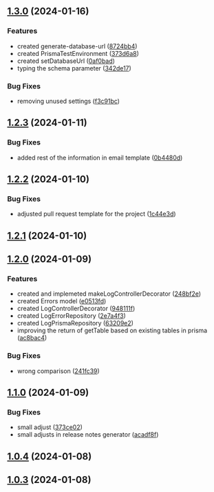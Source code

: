 ## [1.3.0](https://github.com/DanielAraldi/mailer/compare/v1.2.3...v1.3.0) (2024-01-16)


### Features

* created generate-database-url ([8724bb4](https://github.com/DanielAraldi/mailer/commit/8724bb408742000f1739bfb95f30fd51afd2f307))
* created PrismaTestEnvironment ([373d6a8](https://github.com/DanielAraldi/mailer/commit/373d6a8999cabd5aadd58ddd7bf65181febce0af))
* created setDatabaseUrl ([0af0bad](https://github.com/DanielAraldi/mailer/commit/0af0badc195f9a9e9f58febe5be79ad5ff4448ee))
* typing the schema parameter ([342de17](https://github.com/DanielAraldi/mailer/commit/342de17342646fc2177403225cc23d76c3120837))


### Bug Fixes

* removing unused settings ([f3c91bc](https://github.com/DanielAraldi/mailer/commit/f3c91bcd312369188749b416c713b9511819ff6e))

## [1.2.3](https://github.com/DanielAraldi/mailer/compare/v1.2.2...v1.2.3) (2024-01-11)


### Bug Fixes

* added rest of the information in email template ([0b4480d](https://github.com/DanielAraldi/mailer/commit/0b4480db05930d4d05a6b067aa83dde9ca3e28d7))

## [1.2.2](https://github.com/DanielAraldi/mailer/compare/v1.2.1...v1.2.2) (2024-01-10)


### Bug Fixes

* adjusted pull request template for the project ([1c44e3d](https://github.com/DanielAraldi/mailer/commit/1c44e3de6cbed3997b8fa7ebc9233668474747a3))

## [1.2.1](https://github.com/DanielAraldi/mailer/compare/v1.2.0...v1.2.1) (2024-01-10)

## [1.2.0](https://github.com/DanielAraldi/mailer/compare/v1.1.0...v1.2.0) (2024-01-09)


### Features

* created and implemeted makeLogControllerDecorator ([248bf2e](https://github.com/DanielAraldi/mailer/commit/248bf2ea2d97dbbf37597611fbe6999574293cdf))
* created Errors model ([e0513fd](https://github.com/DanielAraldi/mailer/commit/e0513fd26e8c08109dfdb6b6572063520b5ab60f))
* created LogControllerDecorator ([948111f](https://github.com/DanielAraldi/mailer/commit/948111f3e1bee44bbbb5ab46e2e367568eadf46a))
* created LogErrorRepository ([2e7a4f3](https://github.com/DanielAraldi/mailer/commit/2e7a4f3525be680943a90999321cc562809cc2df))
* created LogPrismaRepository ([63209e2](https://github.com/DanielAraldi/mailer/commit/63209e23e13f4afc770cb26d5c11e656b9d0e9b1))
* improving the return of getTable based on existing tables in prisma ([ac8bac4](https://github.com/DanielAraldi/mailer/commit/ac8bac4645c27ef456c64ad264b17b7088678d07))


### Bug Fixes

* wrong comparison ([241fc39](https://github.com/DanielAraldi/mailer/commit/241fc3960093f6586ebb69cb76d709edfd1dd8ac))

## [1.1.0](https://github.com/DanielAraldi/mailer/compare/v1.0.4...v1.1.0) (2024-01-09)


### Bug Fixes

* small adjust ([373ce02](https://github.com/DanielAraldi/mailer/commit/373ce02f17d9947c84921964692f5a19b7f18303))
* small adjusts in release notes generator ([acadf8f](https://github.com/DanielAraldi/mailer/commit/acadf8fb7dfb324e22c091f22b045a652be81d3c))

## [1.0.4](https://github.com/DanielAraldi/mailer/compare/v1.0.3...v1.0.4) (2024-01-08)

## [1.0.3](https://github.com/DanielAraldi/mailer/compare/v1.0.2...v1.0.3) (2024-01-08)

